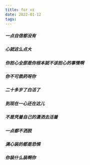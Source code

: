 ```yaml
---
title: for xx
date: 2022-01-12
tags: 
---
```

##### 一点自信都没有
##### 心就这么点大
##### 你担心全部是你根本就不该担心的事情啊
##### 你不可救药呀你
##### 二十多岁了白活了
##### 到现在一心还在这儿
##### 不是凭着自己的潇洒去活着
##### 一点都不洒脱
##### 满心装的都是恐惧
##### 你装什么装啊你

